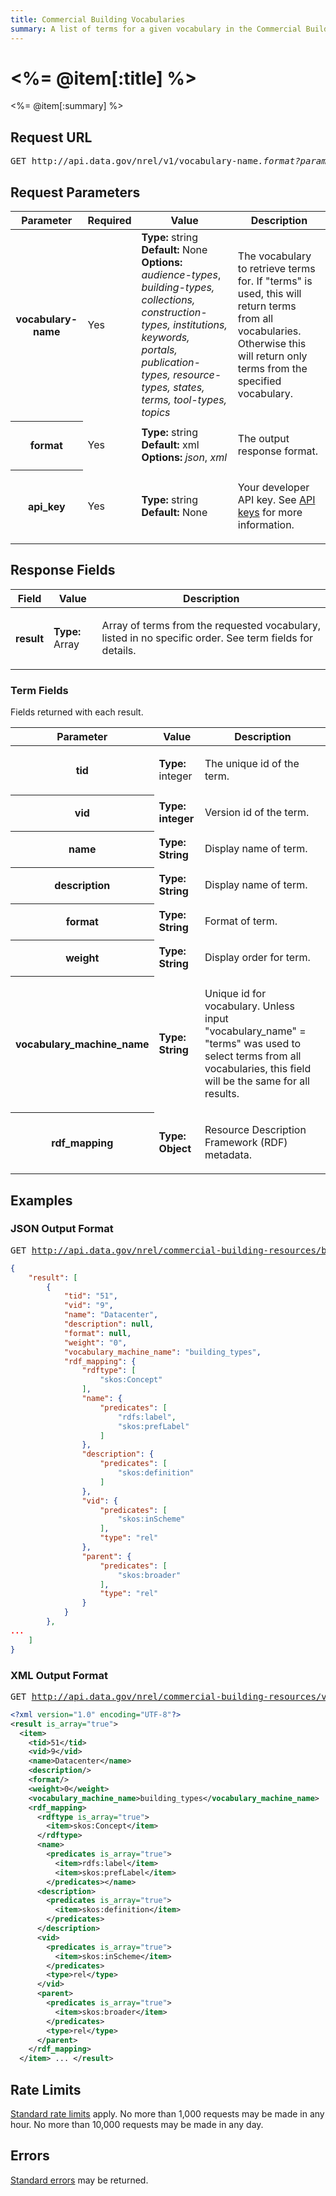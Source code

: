 ```yaml
---
title: Commercial Building Vocabularies
summary: A list of terms for a given vocabulary in the Commercial Buildings Resource Database.  Useful for advanced search integration.
---
```


# <%= @item[:title] %>
<%= @item[:summary] %>

## Request URL

<pre>GET http://api.data.gov/nrel/v1/vocabulary-name<em>.format?parameters</em></pre>

## Request Parameters

<table border="0" cellpadding="0" cellspacing="0" class="doc-parameters">
  <thead>
    <tr>
      <th class="doc-parameters-name" scope="col">Parameter</th>
      <th class="doc-parameters-required" scope="col">Required</th>
      <th class="doc-parameters-value" scope="col">Value</th>
      <th class="doc-parameters-description" scope="col">Description</th>
    </tr>
  </thead>
  <tbody>
    <tr>
      <th class="doc-parameter-name" scope="row">vocabulary-name</th>
      <td class="doc-parameter-required">Yes</td>
      <td class="doc-parameter-value">
        <div class="doc-parameter-value-field">
          <strong>Type:</strong> string
        </div>
        <div class="doc-parameter-value-field">
          <strong>Default:</strong> None
        </div>
        <div class="doc-parameter-value-field">
          <strong>Options:</strong> <em>audience-types</em>, <i>building-types, collections, construction-types, institutions, keywords, portals, publication-types, resource-types, states, terms, tool-types, topics</i>
        </div>
      </td>
      <td class="doc-parameter-description">
        <p>The vocabulary to retrieve terms for. If "terms" is used, this will return terms from all vocabularies. Otherwise this will return only terms from the specified vocabulary.</p>
      </td>
    </tr>
    <tr>
      <th class="doc-parameter-name" scope="row">format</th>
      <td class="doc-parameter-required">Yes</td>
      <td class="doc-parameter-value">
        <div class="doc-parameter-value-field">
          <strong>Type:</strong> string
        </div>
        <div class="doc-parameter-value-field">
          <strong>Default:</strong> xml
        </div>
        <div class="doc-parameter-value-field">
          <strong>Options:</strong> <em>json</em>, <em>xml</em>
        </div>
      </td>
      <td class="doc-parameter-description">
        <p>The output response format.</p>
      </td>
    </tr>
    <tr>
      <th class="doc-parameter-name" scope="row">api_key</th>
      <td class="doc-parameter-required">Yes</td>
      <td class="doc-parameter-value">
        <div class="doc-parameter-value-field">
          <strong>Type:</strong> string
        </div>
        <div class="doc-parameter-value-field">
          <strong>Default:</strong> None
        </div>
      </td>
      <td class="doc-parameter-description">
        <p>Your developer API key. See <a href="/doc/api-key">API keys</a> for more information.</p>
      </td>
    </tr>
  </tbody>
</table>

## Response Fields



<table border="0" cellpadding="0" cellspacing="0" class="doc-parameters">
  <thead>
    <tr>
      <th class="doc-parameters-name" scope="col">Field</th>
      <th class="doc-parameters-value" scope="col">Value</th>
      <th class="doc-parameters-description" scope="col">Description</th>
    </tr>
  </thead>
  <tbody>
    <tr>
      <th class="doc-parameter-name" scope="row">result</th>
      <td class="doc-parameter-value">
        <div class="doc-parameter-value-field">
          <strong>Type:</strong> Array
        </div>
        <div class="doc-parameter-value-field"></div>
      </td>
      <td class="doc-parameter-description">
        <p>Array of terms from the requested vocabulary, listed in no specific order. See term fields for details.</p>
      </td>
    </tr>
  </tbody>
</table>

### Term Fields

Fields returned with each result.

<table border="0" cellpadding="0" cellspacing="0" class="doc-parameters">
  <thead>
    <tr>
      <th class="doc-parameters-name" scope="col">Parameter</th>
      <th class="doc-parameters-value" scope="col">Value</th>
      <th class="doc-parameters-description" scope="col">Description</th>
    </tr>
  </thead>
  <tbody>
    <tr>
      <th class="doc-parameter-name" scope="row">tid</th>
      <td class="doc-parameter-value">
        <div class="doc-parameter-value-field">
          <strong>Type:</strong> integer
        </div>
      </td>
      <td class="doc-parameter-description">
        <p>The unique id of the term.</p>
      </td>
    </tr>
    <tr>
      <th class="doc-parameter-name" scope="row">vid</th>
      <td class="doc-parameter-value">
        <div class="doc-parameter-value-field">
          <strong>Type: integer</strong>
        </div>
      </td>
      <td class="doc-parameter-description">
        <p>Version id of the term.</p>
      </td>
    </tr>
    <tr>
      <th class="doc-parameter-name" scope="row">name</th>
      <td class="doc-parameter-value">
        <div class="doc-parameter-value-field">
          <span><b>Type: String</b></span>
        </div>
      </td>
      <td class="doc-parameter-description">
        <p>Display name of term.</p>
      </td>
    </tr>
    <tr>
      <th class="doc-parameter-name" scope="row">description</th>
      <td class="doc-parameter-value">
        <div class="doc-parameter-value-field">
          <span><b>Type: String</b></span>
        </div>
      </td>
      <td class="doc-parameter-description">
        <p>Display name of term.</p>
      </td>
    </tr>
    <tr>
      <th class="doc-parameter-name" scope="row">format</th>
      <td class="doc-parameter-value">
        <div class="doc-parameter-value-field">
          <span><b>Type: String</b></span>
        </div>
      </td>
      <td class="doc-parameter-description">
        <p>Format of term.</p>
      </td>
    </tr>
    <tr>
      <th class="doc-parameter-name" scope="row">weight</th>
      <td class="doc-parameter-value">
        <div class="doc-parameter-value-field">
          <span><b>Type: String</b></span>
        </div>
      </td>
      <td class="doc-parameter-description">
        <p>Display order for term.</p>
      </td>
    </tr>
    <tr>
      <th class="doc-parameter-name" scope="row">vocabulary_machine_name</th>
      <td class="doc-parameter-value">
        <div class="doc-parameter-value-field">
          <span><b>Type: String</b></span>
        </div>
      </td>
      <td class="doc-parameter-description">
        <p>Unique id for vocabulary. Unless input "vocabulary_name" = "terms" was used to select terms from all vocabularies, this field will be the same for all results.</p>
      </td>
    </tr>
    <tr>
      <th class="doc-parameter-name" scope="row">rdf_mapping</th>
      <td class="doc-parameter-value">
        <div class="doc-parameter-value-field">
          <span><b>Type: Object</b></span>
        </div>
      </td>
      <td class="doc-parameter-description">
        <p>Resource Description Framework (RDF) metadata.</p>
      </td>
    </tr>
  </tbody>
</table>

## Examples

### JSON Output Format

<pre>GET <a href="http://api.data.gov/nrel/commercial-building-resources/v1/building-types.json?api_key=DEMO_KEY">http://api.data.gov/nrel/commercial-building-resources/building-types.json?api_key=DEMO_KEY</a></pre>

```json
{
    "result": [
        {
            "tid": "51",
            "vid": "9",
            "name": "Datacenter",
            "description": null,
            "format": null,
            "weight": "0",
            "vocabulary_machine_name": "building_types",
            "rdf_mapping": {
                "rdftype": [
                    "skos:Concept"
                ],
                "name": {
                    "predicates": [
                        "rdfs:label",
                        "skos:prefLabel"
                    ]
                },
                "description": {
                    "predicates": [
                        "skos:definition"
                    ]
                },
                "vid": {
                    "predicates": [
                        "skos:inScheme"
                    ],
                    "type": "rel"
                },
                "parent": {
                    "predicates": [
                        "skos:broader"
                    ],
                    "type": "rel"
                }
            }
        },
...
    ]
}
```

### XML Output Format

<pre>GET <a href="http://api.data.gov/nrel/commercial-building-resources/v1/building-types.xml?api_key=DEMO_KEY">http://api.data.gov/nrel/commercial-building-resources/v1/service.xml?api_key=DEMO_KEY</a></pre>

```xml
<?xml version="1.0" encoding="UTF-8"?>
<result is_array="true">
  <item>
    <tid>51</tid>
    <vid>9</vid>
    <name>Datacenter</name>
    <description/>
    <format/>
    <weight>0</weight>
    <vocabulary_machine_name>building_types</vocabulary_machine_name>
    <rdf_mapping>
      <rdftype is_array="true">
        <item>skos:Concept</item>
      </rdftype>
      <name>
        <predicates is_array="true">
          <item>rdfs:label</item>
          <item>skos:prefLabel</item>
        </predicates></name>
      <description>
        <predicates is_array="true">
          <item>skos:definition</item>
        </predicates>
      </description>
      <vid>
        <predicates is_array="true">
          <item>skos:inScheme</item>
        </predicates>
        <type>rel</type>
      </vid>
      <parent>
        <predicates is_array="true">
          <item>skos:broader</item>
        </predicates>
        <type>rel</type>
      </parent>
    </rdf_mapping>
  </item> ... </result>
```

## Rate Limits

[Standard rate limits](/docs/rate-limits) apply. No more than 1,000 requests may be made in any hour. No more than 10,000 requests may be made in any day.

## Errors

[Standard errors](/docs/errors) may be returned.
